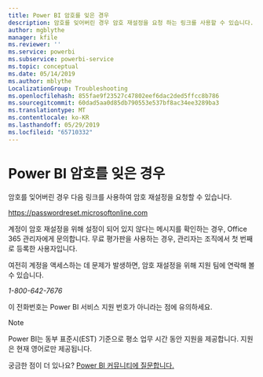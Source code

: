```yaml
---
title: Power BI 암호를 잊은 경우
description: 암호를 잊어버린 경우 암호 재설정을 요청 하는 링크를 사용할 수 있습니다.
author: mgblythe
manager: kfile
ms.reviewer: ''
ms.service: powerbi
ms.subservice: powerbi-service
ms.topic: conceptual
ms.date: 05/14/2019
ms.author: mblythe
LocalizationGroup: Troubleshooting
ms.openlocfilehash: 855fae9f23527c47802eef6dac2ded5ffcc8b786
ms.sourcegitcommit: 60dad5aa0d85db790553e537bf8ac34ee3289ba3
ms.translationtype: MT
ms.contentlocale: ko-KR
ms.lasthandoff: 05/29/2019
ms.locfileid: "65710332"
---
```

# <a name="forgot-your-password-for-power-bi"></a>Power BI 암호를 잊은 경우

암호를 잊어버린 경우 다음 링크를 사용하여 암호 재설정을 요청할 수 있습니다.

<https://passwordreset.microsoftonline.com>

계정이 암호 재설정을 위해 설정이 되어 있지 않다는 메시지를 확인하는 경우, Office 365 관리자에게 문의합니다. 무료 평가판을 사용하는 경우, 관리자는 조직에서 첫 번째로 등록한 사용자입니다.

여전히 계정을 액세스하는 데 문제가 발생하면, 암호 재설정을 위해 지원 팀에 연락해 볼 수 있습니다.

*1-800-642-7676*

이 전화번호는 Power BI 서비스 지원 번호가 아니라는 점에 유의하세요.

> [!NOTE]
> Power BI는 동부 표준시(EST) 기준으로 평소 업무 시간 동안 지원을 제공합니다. 지원은 현재 영어로만 제공됩니다.

궁금한 점이 더 있나요? [Power BI 커뮤니티에 질문합니다.](http://community.powerbi.com/)

